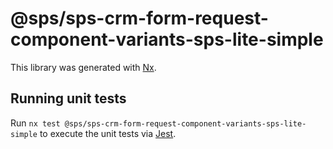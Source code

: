 # @sps/sps-crm-form-request-component-variants-sps-lite-simple

This library was generated with [Nx](https://nx.dev).

## Running unit tests

Run `nx test @sps/sps-crm-form-request-component-variants-sps-lite-simple` to execute the unit tests via [Jest](https://jestjs.io).
